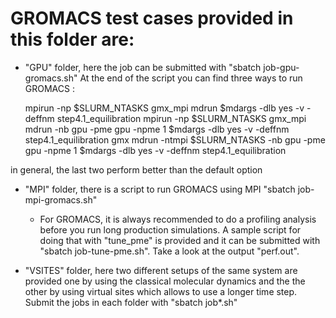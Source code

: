# GROMACS test cases provided in this folder are:

   * "GPU" folder, here the job can be submitted with "sbatch job-gpu-gromacs.sh"
   At the end of the script you can find three ways to run GROMACS :

     mpirun -np $SLURM_NTASKS gmx_mpi mdrun $mdargs -dlb yes  -v -deffnm step4.1_equilibration
     mpirun -np $SLURM_NTASKS gmx_mpi mdrun -nb gpu -pme gpu -npme 1 $mdargs -dlb yes  -v -deffnm step4.1_equilibration
     gmx mdrun -ntmpi $SLURM_NTASKS -nb gpu -pme gpu -npme 1 $mdargs -dlb yes  -v -deffnm step4.1_equilibration

   in general, the last two perform better than the default option

   * "MPI" folder, there is a script to run GROMACS using MPI "sbatch job-mpi-gromacs.sh"

      - For GROMACS, it is always recommended to do a profiling analysis before
     you run long production simulations. A sample script for doing that with "tune_pme"
     is provided and it can be submitted with "sbatch job-tune-pme.sh". Take a look at the
     output "perf.out". 

   * "VSITES" folder, here two different setups of the same system are provided one by using
     the classical molecular dynamics and the the other by using virtual sites which allows 
     to use a longer time step. Submit the jobs in each folder with "sbatch job*.sh" 

